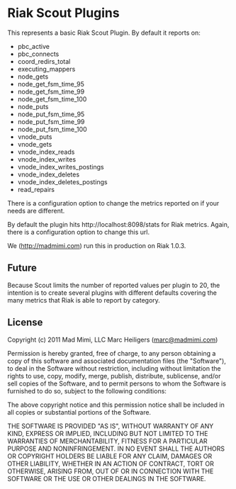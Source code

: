 # Riak Scout Plugins

This represents a basic Riak Scout Plugin. By default it reports on:

- pbc_active
- pbc_connects
- coord_redirs_total
- executing_mappers
- node_gets
- node_get_fsm_time_95
- node_get_fsm_time_99
- node_get_fsm_time_100
- node_puts
- node_put_fsm_time_95
- node_put_fsm_time_99
- node_put_fsm_time_100
- vnode_puts
- vnode_gets
- vnode_index_reads
- vnode_index_writes
- vnode_index_writes_postings
- vnode_index_deletes
- vnode_index_deletes_postings
- read_repairs

There is a configuration option to change the metrics reported on if your needs are different.

By default the plugin hits http://localhost:8098/stats for Riak metrics. Again, there is a 
configuration option to change this url.

We (http://madmimi.com) run this in production on Riak 1.0.3.

## Future

Because Scout limits the number of reported values per plugin to 20, the intention is to create 
several plugins with different defaults covering the many metrics that Riak is able to report
by category. 

## License

Copyright (c) 2011 Mad Mimi, LLC
Marc Heiligers (marc@madmimi.com)

Permission is hereby granted, free of charge, to any person obtaining a copy of this software 
and associated documentation files (the "Software"), to deal in the Software without restriction, 
including without limitation the rights to use, copy, modify, merge, publish, distribute, sublicense, 
and/or sell copies of the Software, and to permit persons to whom the Software is furnished to do so, 
subject to the following conditions:

The above copyright notice and this permission notice shall be included in all copies or substantial 
portions of the Software.

THE SOFTWARE IS PROVIDED "AS IS", WITHOUT WARRANTY OF ANY KIND, EXPRESS OR IMPLIED, INCLUDING BUT NOT 
LIMITED TO THE WARRANTIES OF MERCHANTABILITY, FITNESS FOR A PARTICULAR PURPOSE AND NONINFRINGEMENT. 
IN NO EVENT SHALL THE AUTHORS OR COPYRIGHT HOLDERS BE LIABLE FOR ANY CLAIM, DAMAGES OR OTHER LIABILITY, 
WHETHER IN AN ACTION OF CONTRACT, TORT OR OTHERWISE, ARISING FROM, OUT OF OR IN CONNECTION WITH THE 
SOFTWARE OR THE USE OR OTHER DEALINGS IN THE SOFTWARE.

